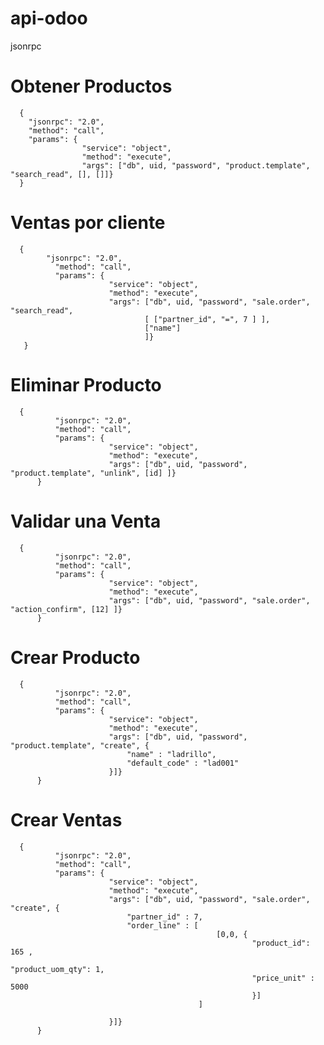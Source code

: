 # api-odoo
jsonrpc
# Obtener Productos
      {
        "jsonrpc": "2.0",
        "method": "call",
        "params": {
                    "service": "object", 
                    "method": "execute", 
                    "args": ["db", uid, "password", "product.template", "search_read", [], []]}
      }
# Ventas por cliente
      {
            "jsonrpc": "2.0",
              "method": "call",
              "params": {
                          "service": "object", 
                          "method": "execute", 
                          "args": ["db", uid, "password", "sale.order", "search_read", 
                                  [ ["partner_id", "=", 7 ] ], 
                                  ["name"]
                                  ]}
       }
# Eliminar Producto
      {
              "jsonrpc": "2.0",
              "method": "call",
              "params": {
                          "service": "object", 
                          "method": "execute", 
                          "args": ["db", uid, "password", "product.template", "unlink", [id] ]}
          }

# Validar una Venta
      {
              "jsonrpc": "2.0",
              "method": "call",
              "params": {
                          "service": "object", 
                          "method": "execute", 
                          "args": ["db", uid, "password", "sale.order", "action_confirm", [12] ]}
          }
# Crear Producto
      {
              "jsonrpc": "2.0",
              "method": "call",
              "params": {
                          "service": "object", 
                          "method": "execute", 
                          "args": ["db", uid, "password", "product.template", "create", {
                              "name" : "ladrillo",
                              "default_code" : "lad001"
                          }]}
          }
# Crear Ventas
      {
              "jsonrpc": "2.0",
              "method": "call",
              "params": {
                          "service": "object", 
                          "method": "execute", 
                          "args": ["db", uid, "password", "sale.order", "create", {
                              "partner_id" : 7,
                              "order_line" : [ 
                                                  [0,0, { 
                                                          "product_id": 165 , 
                                                          "product_uom_qty": 1,
                                                          "price_unit" : 5000
                                                          }] 
                                              ]
                              
                          }]}
          }

